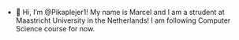 - 👋 Hi, I’m @Pikaplejer1! My name is Marcel and I am a strudent at Maastricht University in the Netherlands! I am following Computer Science course for now. 


<!---
Pikaplejer1/Pikaplejer1 is a ✨ special ✨ repository because its `README.md` (this file) appears on your GitHub profile.
You can click the Preview link to take a look at your changes.
--->
